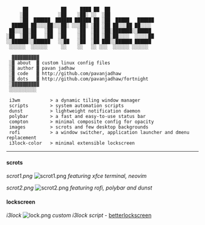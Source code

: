 ```
      ██            ██     ████ ██  ██
     ░██           ░██    ░██░ ░░  ░██
     ░██  ██████  ██████ ██████ ██ ░██  █████   ██████
  ██████ ██░░░░██░░░██░ ░░░██░ ░██ ░██ ██░░░██ ██░░░░
 ██░░░██░██   ░██  ░██    ░██  ░██ ░██░███████░░█████
░██  ░██░██   ░██  ░██    ░██  ░██ ░██░██░░░░  ░░░░░██
░░██████░░██████   ░░██   ░██  ░██ ███░░██████ ██████
 ░░░░░░  ░░░░░░     ░░    ░░   ░░ ░░░  ░░░░░░ ░░░░░░

  ▓▓▓▓▓▓▓▓▓▓
 ░▓ about  ▓ custom linux config files
 ░▓ author ▓ pavan jadhaw
 ░▓ code   ▓ http://github.com/pavanjadhaw
 ░▓ dots   ▓ http://github.com/pavanjadhaw/fortnight
 ░▓▓▓▓▓▓▓▓▓▓
 ░░░░░░░░░░

 i3wm           > a dynamic tiling window manager
 scripts        > system automation scripts
 dunst          > lightweight notification daemon
 polybar        > a fast and easy-to-use status bar
 compton        > minimal composite config for opacity
 images         > scrots and few desktop backgrounds
 rofi           > a window switcher, application launcher and dmenu replacement
 i3lock-color   > minimal extensible lockscreen
```

---

#### scrots
*scrot1.png*
![scrot1.png](https://github.com/pavanjadhaw/fortnight/raw/master/images/scrots/scrot1.png)
*featuring xfce terminal, neovim*


*scrot2.png*
![scrot2.png](https://github.com/pavanjadhaw/fortnight/raw/master/images/scrots/scrot2.png)
*featuring rofi, polybar and dunst*


#### lockscreen
*i3lock*
![lock.png](https://github.com/pavanjadhaw/fortnight/raw/master/images/scrots/lock.png)
*custom i3lock script* - [betterlockscreen]

[betterlockscreen]: https://github.com/pavanjadhaw/betterlockscreen
